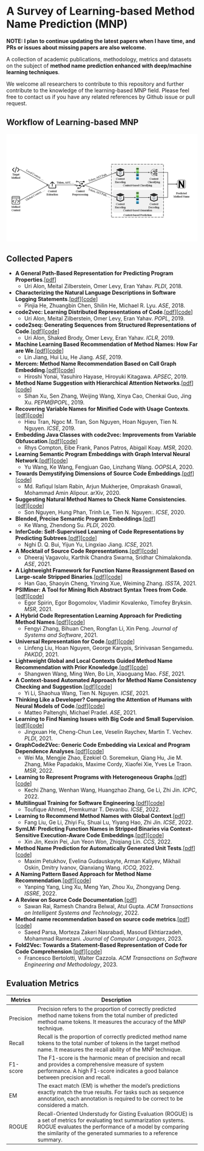 # A Survey of Learning-based Method Name Prediction (MNP)

**NOTE: I plan to continue updating the latest papers when I have time, and PRs or issues about missing papers are also welcome.**

A collection of academic publications, methodology, metrics and datasets on the subject of **method name prediction enhanced with deep/machine learning techniques**.

We welcome all researchers to contribute to this repository and further contribute to the knowledge of the learning-based MNP field.
Please feel free to contact us if you have any related references by Github issue or pull request. 


## Workflow of Learning-based MNP
![dlmnp](workflow.png)

## Collected Papers
- **A General Path-Based Representation for Predicting Program Properties**.[[pdf](https://arxiv.org/abs/1803.09544)]
  - Uri Alon, Meital Zilberstein, Omer Levy, Eran Yahav. *PLDI*, 2018.
- **Characterizing the Natural Language Descriptions in Software Logging Statements**.[[pdf](https://dl.acm.org/doi/10.1145/3238147.3238193)][[code](https://github.com/logpai/LoggingDescriptions)]
  - Pinjia He, Zhuangbin Chen, Shilin He, Michael R. Lyu. *ASE*, 2018.
- **code2vec: Learning Distributed Representations of Code**.[[pdf](http://arxiv.org/abs/1803.09473)][[code](https://github.com/tech-srl/code2vec)]
  - Uri Alon, Meital Zilberstein, Omer Levy, Eran Yahav. *POPL*, 2019.
- **code2seq: Generating Sequences from Structured Representations of Code**.[[pdf](http://arxiv.org/abs/1808.01400)][[code](https://github.com/tech-srl/code2seq)]
  - Uri Alon, Shaked Brody, Omer Levy, Eran Yahav. *ICLR*, 2019.
- **Machine Learning Based Recommendation of Method Names: How Far are We**.[[pdf](https://ieeexplore.ieee.org/document/8952208)][[code](https://github.com/Method-Name-Recommendation/HeMa)]
  - Lin Jiang, Hui Liu, He Jiang. *ASE*, 2019.
- **Mercem: Method Name Recommendation Based on Call Graph Embedding**.[[pdf](http://arxiv.org/abs/1907.05690)][[code](https://groups.inf.ed.ac.uk/cup/codeattention/)]
  - Hiroshi Yonai, Yasuhiro Hayase, Hiroyuki Kitagawa. *APSEC*, 2019.
- **Method Name Suggestion with Hierarchical Attention Networks**.[[pdf](https://doi.org/10.1145/3294032.3294079)][[code](https://github.com/XuSihan/CodeSum2)]
  - Sihan Xu, Sen Zhang, Weijing Wang, Xinya Cao, Chenkai Guo, Jing Xu. *PEPM@POPL*, 2019.
- **Recovering Variable Names for Minified Code with Usage Contexts**.[[pdf](http://arxiv.org/abs/1906.03488)][[code](https://mrstarrynight.github.io/JSNeat/)]
  - Hieu Tran, Ngoc M. Tran, Son Nguyen, Hoan Nguyen, Tien N. Nguyen. *ICSE*, 2019.
- **Embedding Java Classes with code2vec: Improvements from Variable Obfuscation**.[[pdf](https://arxiv.org/abs/2004.02942)][[code](https://github.com/basedrhys/obfuscated-code2vec)]
  - Rhys Compton, Eibe Frank, Panos Patros, Abigail Koay. *MSR*, 2020.
- **Learning Semantic Program Embeddings with Graph Interval Neural Network**.[[pdf](https://arxiv.org/abs/2005.09997)][[code](https://github.com/GINN-Imp/GINN)]
  - Yu Wang, Ke Wang, Fengjuan Gao, Linzhang Wang. *OOPSLA*, 2020.
- **Towards Demystifying Dimensions of Source Code Embeddings**.[[pdf](https://arxiv.org/abs/2008.13064)][[code](https://github.com/mdrafiqulrabin/handcrafted-embeddings)]
  - Md. Rafiqul Islam Rabin, Arjun Mukherjee, Omprakash Gnawali, Mohammad Amin Alipour. arXiv, 2020.
- **Suggesting Natural Method Names to Check Name Consistencies**.[[pdf](https://doi.org/10.1145/3377811.3380926)][[code](https://doubledoubleblind.github.io/mnire/)]
  - Son Nguyen, Hung Phan, Trinh Le, Tien N. Nguyen:. *ICSE*, 2020.
- **Blended, Precise Semantic Program Embeddings**.[[pdf](https://doi.org/10.1145/3385412.3385999)]
  - Ke Wang, Zhendong Su. *PLDI*, 2020.
- **InferCode: Self-Supervised Learning of Code Representations by Predicting Subtrees**.[[pdf](https://arxiv.org/abs/2012.07023)][[code](https://github.com/ICSE21/infercode)]
  - Nghi D. Q. Bui, Yijun Yu, Lingxiao Jiang. *ICSE*, 2021.
- **A Mocktail of Source Code Representations**.[[pdf](https://arxiv.org/abs/2106.10918)][[code](https://github.com/NobleMathews/mocktail-blend)]
  - Dheeraj Vagavolu, Karthik Chandra Swarna, Sridhar Chimalakonda. *ASE*, 2021.
- **A Lightweight Framework for Function Name Reassignment Based on Large-scale Stripped Binaries**.[[pdf](https://doi.org/10.1145/3460319.3464804)][[code](https://github.com/USTC-TTCN/NFRE)]
  - Han Gao, Shaoyin Cheng, Yinxing Xue, Weiming Zhang. *ISSTA*, 2021.
- **PSIMiner: A Tool for Mining Rich Abstract Syntax Trees from Code**.[[pdf](https://arxiv.org/abs/2103.12778)][[code](https://github.com/JetBrains-Research/code2seq)]
  - Egor Spirin, Egor Bogomolov, Vladimir Kovalenko, Timofey Bryksin. *MSR*, 2021.
- **A Hybrid Code Representation Learning Approach for Predicting Method Names**.[[pdf](https://doi.org/10.1016/j.jss.2021.111011)][[code](https://meth2seq.github.io/meth2seq/)]
  - Fengyi Zhang, Bihuan Chen, Rongfan Li, Xin Peng. *Journal of Systems and Software*, 2021.
- **Universal Representation for Code**.[[pdf](https://arxiv.org/abs/2103.03116)][[code](https://github.com/dmlc/dgl/tree/master/examples/pytorch/rgcn-hetero)]
  - Linfeng Liu, Hoan Nguyen, George Karypis, Srinivasan Sengamedu. *PAKDD*, 2021.
- **Lightweight Global and Local Contexts Guided Method Name Recommendation with Prior Knowledge**.[[pdf](https://doi.org/10.1145/3468264.3468567)][[code](https://github.com/ShangwenWang/Cognac)]
  - Shangwen Wang, Ming Wen, Bo Lin, Xiaoguang Mao. *FSE*, 2021.
- **A Context-based Automated Approach for Method Name Consistency Checking and Suggestion**.[[pdf](https://arxiv.org/abs/2103.00269)][[code](https://github.com/deepname2021icse/DeepName-2021-ICSE)]
  - Yi Li, Shaohua Wang, Tien N. Nguyen. *ICSE*, 2021.
- **Thinking Like a Developer? Comparing the Attention of Humans with Neural Models of Code**.[[pdf](https://doi.org/10.1109/ASE51524.2021.9678712)][[code](https://github.com/MattePalte/thinking-like-a-developer)]
  - Matteo Paltenghi, Michael Pradel. *ASE*, 2021.
- **Learning to Find Naming Issues with Big Code and Small Supervision**.[[pdf](https://doi.org/10.1145/3453483.3454045)][[code](https://github.com/paulhildebrandt)]
  - Jingxuan He, Cheng-Chun Lee, Veselin Raychev, Martin T. Vechev. *PLDI*, 2021.
- **GraphCode2Vec: Generic Code Embedding via Lexical and Program Dependence Analyses**.[[pdf](https://arxiv.org/abs/2112.01218)][[code](https://github.com/graphcode2vec/graphcode2vec)]
  - Wei Ma, Mengjie Zhao, Ezekiel O. Soremekun, Qiang Hu, Jie M. Zhang, Mike Papadakis, Maxime Cordy, Xiaofei Xie, Yves Le Traon. *MSR*, 2022.
- **Learning to Represent Programs with Heterogeneous Graphs**.[[pdf](https://arxiv.org/abs/2012.04188)][[code](https://github.com/IBM/Project_CodeNet/issues/29)]
  - Kechi Zhang, Wenhan Wang, Huangzhao Zhang, Ge Li, Zhi Jin. *ICPC*, 2022.
- **Multilingual Training for Software Engineering**.[[pdf](https://arxiv.org/abs/2112.02043)][[code](https://github.com/microsoft/CodeXGLUE/tree/main/Code-Text/code-to-text)]
  - Toufique Ahmed, Premkumar T. Devanbu. *ICSE*, 2022.
- **Learning to Recommend Method Names with Global Context**.[[pdf](https://arxiv.org/abs/2201.10705)]
  - Fang Liu, Ge Li, Zhiyi Fu, Shuai Lu, Yiyang Hao, Zhi Jin. *ICSE*, 2022.
- **SymLM: Predicting Function Names in Stripped Binaries via Context-Sensitive Execution-Aware Code Embeddings**.[[pdf](https://doi.org/10.1145/3548606.3560612)][[code](https://github.com/OSUSecLab/SymLM)]
  - Xin Jin, Kexin Pei, Jun Yeon Won, Zhiqiang Lin. *CCS*, 2022.
- **Method Name Prediction for Automatically Generated Unit Tests**.[[pdf](https://ieeexplore.ieee.org/abstract/document/9763112)][[code](https://github.com/kk-arman/graph_names/)]
  - Maxim Petukhov, Evelina Gudauskayte, Arman Kaliyev, Mikhail Oskin, Dmitry Ivanov, Qianxiang Wang. *ICCQ*, 2022.
- **A Naming Pattern Based Approach for Method Name Recommendation**.[[pdf](https://doi.org/10.1109/ISSRE55969.2022.00041)][[code](https://github.com/cqu-isse/NamPat)]
  - Yanping Yang, Ling Xu, Meng Yan, Zhou Xu, Zhongyang Deng. *ISSRE*, 2022.
- **A Review on Source Code Documentation**.[[pdf](https://dl.acm.org/doi/10.1145/3519312)]
  - Sawan Rai, Ramesh Chandra Belwal, Atul Gupta. *ACM Transactions on Intelligent Systems and Technology*, 2022.
- **Method name recommendation based on source code metrics**.[[pdf](https://www.sciencedirect.com/science/article/abs/pii/S2590118422000740?via%3Dihub)][[code](https://github.com/m-zakeri/SENSA)]
  - Saeed Parsa, Morteza Zakeri Nasrabadi, Masoud Ekhtiarzadeh, Mohammad Ramezani. *Journal of Computer Languages*, 2023.
- **Fold2Vec: Towards a Statement-Based Representation of Code for Code Comprehension**.[[pdf](https://dl.acm.org/doi/10.1145/3514232)][[code](https://cazzola.di.unimi.it/fold2vec.html)]
  - Francesco Bertolotti, Walter Cazzola. *ACM Transactions on Software Engineering and Methodology*, 2023.

## Evaluation Metrics
| Metrics | Description |
| ---- | ---- |
| Precision | Precision refers to the proportion of correctly predicted method name tokens from the total number of predicted method name tokens. It measures the accuracy of the MNP technique. | 
| Recall | Recall is the proportion of correctly predicted method name tokens to the total number of tokens in the target method name. It measures the recall ability of the MNP technique.|
| F1-score | The F1-score is the harmonic mean of precision and recall and provides a comprehensive measure of system performance. A high F1-score indicates a good balance between precision and recall. |
| EM | The exact match (EM) is whether the model’s predictions exactly match the true results. For tasks such as sequence annotation, each annotation is required to be correct to be considered a match. |
| ROGUE | Recall-Oriented Understudy for Gisting Evaluation (ROGUE) is a set of metrics for evaluating text summarization systems. ROGUE evaluates the performance of a model by comparing the similarity of the generated summaries to a reference summary.
